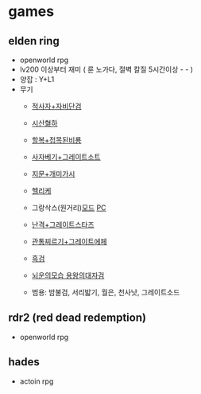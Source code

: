 # games

## elden ring  
- openworld rpg
- lv200 이상부터 재미 ( 룬 노가다, 절벽 칼질 5시간이상 - - )
- 양잡 : Y+L1
- 무기
  - [적사자+자비단검](https://www.youtube.com/watch?v=bClIYzm5_vs)
  - [시산혏하](https://www.youtube.com/watch?v=z64nmEUYXpA)
  
  - [할복+접목된비룡](https://www.youtube.com/watch?v=M8zvdS4iaSM)
  - [사자베기+그레이트소트](https://www.youtube.com/watch?v=KFfJV5uuurQ)
  
  - [지문+개미가시](https://media.fmkorea.com/files/attach/new2/20220309/4406915095/20322880/4411548748/ba7b854c158a3e6b16fc99ddbc4fb261.mp4)
  - [헬리케](https://www.youtube.com/watch?v=5direIXoMnk)
  
  - 그랑삭스(원거리)[모드](https://www.youtube.com/watch?v=pc_PdGXEb7U) [PC](https://www.nexusmods.com/eldenring/mods/1294)
  
  - [난격+그레이트스타즈](https://www.youtube.com/watch?v=oUjOy8T7Kf8)
  - [관통찌르기+그레이트에페](https://youtu.be/m1zKMFEY_oY)
  - [흑검](https://www.youtube.com/watch?v=aA-JVWSCd10)
  - [뇌운의모습 용왕의대자검](https://www.youtube.com/watch?v=eQd6gtphbTI)
  - 범용: 밤불검, 서리밟기, 월은, 천사낫, 그레이트소드
  
## rdr2 (red dead redemption)
- openworld rpg


## hades
- actoin rpg
